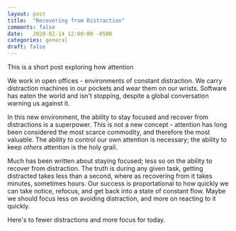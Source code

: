 ```yaml
---
layout: post
title:  "Recovering from Distraction"
comments: false
date:   2020-02-14 12:00:00 -0500
categories: general
draft: false
---
```


This is a short post exploring how attention

We work in open offices - environments of constant distraction. We carry distraction machines in our pockets and wear them on our wrists. Software has eaten the world and isn't stopping, despite a global conversation warning us against it.

In this new environment, the ability to stay focused and recover from distractions is a superpower. This is not a new concept - attention has long been considered the most scarce commodity, and therefore the most valuable. The ability to control our own attention is necessary; the ability to keep _others_ attention is the holy grail.

Much has been written about staying focused; less so on the ability to recover from distraction. The truth is during any given task, getting distracted takes less than a second, where as recovering from it takes minutes, sometimes hours. Our success is proportational to how quickly we can take notice, refocus, and get back into a state of constant flow. Maybe we should focus less on avoiding distraction, and more on reacting to it quickly.

Here's to fewer distractions and more focus for today.